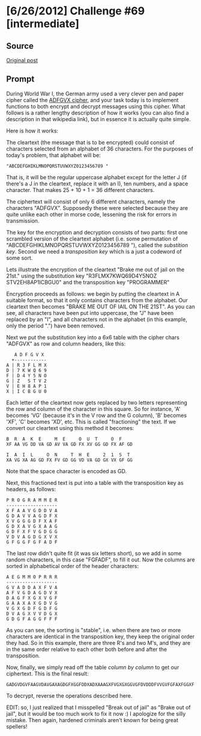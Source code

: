# [6/26/2012] Challenge #69 [intermediate]

## Source

[Original post](https://old.reddit.com/r/dailyprogrammer/comments/vmbnb/6262012_challenge_69_intermediate/)

## Prompt

During World War I, the German army used a very clever pen and paper cipher called the [ADFGVX cipher](http://en.wikipedia.org/wiki/ADFGVX_cipher), and your task today is to implement functions to both encrypt and decrypt messages using this cipher. What follows is a rather lengthy description of how it works (you can also find a description in that wikipedia link), but in essence it is actually quite simple.

Here is how it works:

The cleartext (the message that is to be encrypted) could consist of characters selected from an alphabet of 36 characters. For the purposes of today's problem, that alphabet will be:

    "ABCDEFGHIKLMNOPQRSTUVWXYZ0123456789 "

That is, it will be the regular uppercase alphabet except for the letter J (if there's a J in the cleartext, replace it with an I), ten numbers, and a space character. That makes 25 + 10 + 1 = 36 different characters.

The ciphertext will consist of only 6 different characters, namely the characters "ADFGVX". Supposedly these were selected because they are quite unlike each other in morse code, lessening the risk for errors in transmission.

The key for the encryption and decryption consists of two parts: first one scrambled version of the cleartext alphabet (i.e. some permutation of "ABCDEFGHIKLMNOPQRSTUVWXYZ0123456789 "), called the *substition key*. Second we need a *transposition key* which is a just a codeword of some sort.

Lets illustrate the encryption of the cleartext "Brake me out of jail on the 21st." using the substitution key "R3FLMX7KWQ69D4Y5NOZ STV2EH8AP1ICBGU0" and the transposition key "PROGRAMMER"

Encryption proceeds as follows: we begin by putting the cleartext in A suitable format, so that it only contains characters from the alphabet. Our cleartext then becomes "BRAKE ME OUT OF IAIL ON THE 21ST". As you can see, all characters have been put into uppercase, the "J" have been replaced by an "I", and all characters not in the alphabet (in this example, only the period ".") have been removed.

Next we put the substitution key into a 6x6 table with the cipher chars "ADFGVX" as row and column headers, like this:

       A D F G V X
      +------------
    A | R 3 F L M X
    D | 7 K W Q 6 9
    F | D 4 Y 5 N O
    G | Z   S T V 2
    V | E H 8 A P 1
    X | I C B G U 0

Each letter of the cleartext now gets replaced by two letters representing the row and column of the character in this square. So for instance, 'A' becomes 'VG' (because it's in the V row and the G column), 'B' becomes 'XF', 'C' becomes 'XD', etc. This is called "fractioning" the text. If we convert our cleartext using this method it becomes:

    B  R  A  K  E     M  E     O  U  T     O  F
    XF AA VG DD VA GD AV VA GD FX XV GG GD FX AF GD

    I  A  I  L     O  N     T  H  E     2  1  S  T
    XA VG XA AG GD FX FV GD GG VD VA GD GX VX GF GG

Note that the space character is encoded as GD.

Next, this fractioned text is put into a table with the transposition key as headers, as follows:

    P R O G R A M M E R
    -------------------
    X F A A V G D D V A
    G D A V V A G D F X
    X V G G G D F X A F
    G D X A V G X A A G
    G D F X F V G D G G
    V D V A G D G X V X
    G F G G F G F A D F

The last row didn't quite fit (it was six letters short), so we add in some random characters, in this case "FGFADF", to fill it out. Now the columns are sorted in alphabetical order of the header characters:

    A E G M M O P R R R
    -------------------
    G V A D D A X F V A
    A F V G D A G D V X
    D A G F X G X V G F
    G A A X A X G D V G
    V G X G D F G D F G
    D V A G X V V D G X
    G D G F A G G F F F

As you can see, the sorting is "stable", i.e. when there are two or more characters are identical in the transposition key, they keep the original order they had. So in this example, there are three R's and two M's, and they are in the same order relative to each other both before and after the transposition.

Now, finally, we simply read off the table *column by column* to get our ciphertext. This is the final result:

    GADGVDGVFAAGVDAVGAXAGDGFXGGFDDXADXAAAGXFVGXGXGGVGFDVDDDFVVGVFGFAXFGGXF

To decrypt, reverse the operations described here.

EDIT: so, I just realized that I misspelled "Break out of jail" as "Brake out of jail", but it would be too much work to fix it now :) I apologize for the silly mistake. Then again, hardened criminals aren't known for being great spellers!
